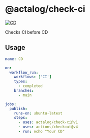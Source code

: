 # @actalog/check-ci

[![CD](https://github.com/actalog/check-ci/actions/workflows/cd.yml/badge.svg)](https://github.com/actalog/check-ci/actions/workflows/cd.yml)

Checks CI before CD

## Usage

```yml
name: CD

on:
  workflow_run:
    workflows: ['CI']
    types:
      - completed
    branches:
      - main

jobs:
  publish:
    runs-on: ubuntu-latest
    steps:
      - uses: actalog/check-ci@v1
      - uses: actions/checkout@v4
      - run: echo "Your CD"
```
